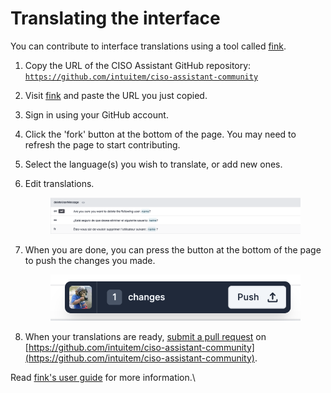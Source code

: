 # Translating the interface

You can contribute to interface translations using a tool called [fink](https://fink.inlang.com/).

1. Copy the URL of the CISO Assistant GitHub repository: [`https://github.com/intuitem/ciso-assistant-community`](https://github.com/intuitem/ciso-assistant-community)
2. Visit [fink](https://fink.inlang.com/) and paste the URL you just copied.
3. Sign in using your GitHub account.
4. Click the 'fork' button at the bottom of the page. You may need to refresh the page to start contributing.
5. Select the language(s) you wish to translate, or add new ones.
6.  Edit translations.

    <figure><img src="../../.gitbook/assets/image (2).png" alt=""><figcaption></figcaption></figure>
7.  When you are done, you can press the button at the bottom of the page to push the changes you made.

    <figure><img src="../../.gitbook/assets/image (5).png" alt=""><figcaption></figcaption></figure>
8. When your translations are ready, [submit a pull request](https://docs.github.com/en/pull-requests/collaborating-with-pull-requests/proposing-changes-to-your-work-with-pull-requests/creating-a-pull-request-from-a-fork) on [https://github.com/intuitem/ciso-assistant-community](https://github.com/intuitem/ciso-assistant-community).

Read [fink's user guide](https://inlang.com/g/6ddyhpoi/guide-nilsjacobsen-contributetranslationswithfink) for more information.\
